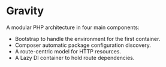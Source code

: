 Gravity
=======

A modular PHP architecture in four main components:

  - Bootstrap to handle the environment for the first container.
  - Composer automatic package configuration discovery.
  - A route-centric model for HTTP resources.
  - A Lazy DI container to hold route dependencies.

